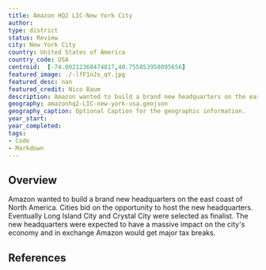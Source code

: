 ```yaml
---
title: Amazon HQ2 LIC-New York City
author:
type: district
status: Review
city: New York City
country: United States of America
country_code: USA
centroid:  [-74.00212368474817,40.755853958095656]
featured_image: ./-lfF1nJs_qY.jpg
featured_desc: nan
featured_credit: Nico Baum
description: Amazon wanted to build a brand new headquarters on the east coast of North America. Cities bid on the opportunity to host the new headquarters. Eventually Long Island City and Crystal City were selected as finalist. The new headquarters were expected to have a massive impact on the city's economy and in exchange Amazon would get major tax breaks.
geography: amazonhq2-LIC-new-york-usa.geojson
geography_caption: Optional Caption for the geographic information.
year_start:
year_completed:
tags:
- Code
- Markdown
---
```


## Overview
Amazon wanted to build a brand new headquarters on the east coast of North America. Cities bid on the opportunity to host the new headquarters. Eventually Long Island City and Crystal City were selected as finalist. The new headquarters were expected to have a massive impact on the city's economy and in exchange Amazon would get major tax breaks.

## References

